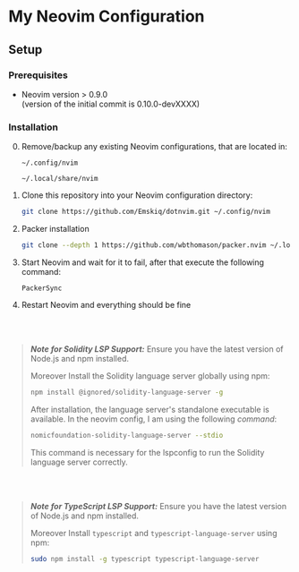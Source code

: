 # My Neovim Configuration

## Setup

### Prerequisites

- Neovim version > 0.9.0<br>
  (version of the initial commit is 0.10.0-devXXXX)

### Installation
0. Remove/backup any existing Neovim configurations, that are located in:
   
    `~/.config/nvim`

    `~/.local/share/nvim`
1. Clone this repository into your Neovim configuration directory:

    ```bash
    git clone https://github.com/Emskiq/dotnvim.git ~/.config/nvim
    ```
2. Packer installation
    ```bash
   git clone --depth 1 https://github.com/wbthomason/packer.nvim ~/.local/share/nvim/site/pack/packer/start/packer.nvim
    ```
3. Start Neovim and wait for it to fail, after that execute the following command:

   ```vim
   PackerSync
   ```

4. Restart Neovim and everything should be fine

<br/>

<br/>

> **_Note for Solidity LSP Support:_** Ensure you have the latest version of Node.js and npm installed.
>
> Moreover Install the Solidity language server globally using npm:
>
>    ```bash
>    npm install @ignored/solidity-language-server -g
>    ```
>
> After installation, the language server's standalone executable is available. In the neovim config, I am using the following _command_:
>
>    ```bash
>    nomicfoundation-solidity-language-server --stdio
>    ```
>
>    This command is necessary for the lspconfig to run the Solidity language server correctly.


<br/>

<br/>

> **_Note for TypeScript LSP Support:_** Ensure you have the latest version of Node.js and npm installed.
>
> Moreover Install `typescript` and `typescript-language-server` using npm:
>
>    ```bash
>    sudo npm install -g typescript typescript-language-server
>    ```
